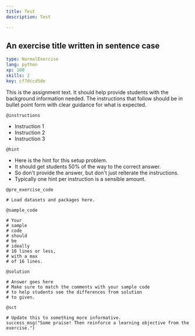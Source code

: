 ```yaml
---
title: Test
description: Test

---
```


## An exercise title written in sentence case

```yaml
type: NormalExercise
lang: python
xp: 100
skills: 2
key: cf7dccd5de
```

This is the assignment text. It should help provide students with the background information needed.
The instructions that follow should be in bullet point form with clear guidance for what is expected.

`@instructions`
- Instruction 1
- Instruction 2
- Instruction 3

`@hint`
- Here is the hint for this setup problem. 
- It should get students 50% of the way to the correct answer.
- So don't provide the answer, but don't just reiterate the instructions.
- Typically one hint per instruction is a sensible amount.

`@pre_exercise_code`

```{python}
# Load datasets and packages here.
```

`@sample_code`

```{python}
# Your
# sample
# code
# should
# be
# ideally
# 10 lines or less,
# with a max
# of 16 lines.
```

`@solution`

```{python}
# Answer goes here
# Make sure to match the comments with your sample code
# to help students see the differences from solution
# to given.
```

`@sct`

```{python}
# Update this to something more informative.
success_msg("Some praise! Then reinforce a learning objective from the exercise.")
```
